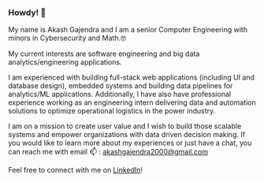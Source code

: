 ### Howdy! 👋

<!--
**akashgajendra/akashgajendra** is a ✨ _special_ ✨ repository because its `README.md` (this file) appears on your GitHub profile.

Here are some ideas to get you started:

- 🔭 I’m currently working on ...
- 🌱 I’m currently learning ...
- 👯 I’m looking to collaborate on ...
- 🤔 I’m looking for help with ...
- 💬 Ask me about ...
- 📫 How to reach me: ...
- 😄 Pronouns: ...
- ⚡ Fun fact: ...
-->

My name is Akash Gajendra and I am a senior Computer Engineering with minors in Cybersecurity and Math.🤓

My current interests are software engineering and big data analytics/engineering applications.

I am experienced with building full-stack web applications (including UI and database design), embedded systems and building data pipelines for analytics/ML applications. Additionally, I have also have professional experience working as an engineering intern delivering data and automation solutions to optimize operational logistics in the power industry.

I am on a mission to create user value and I wish to build those scalable systems and empower organizations with data driven decision making. If you would like to learn more about my experiences or just have a chat, you can reach me with email 📫 : akashgajendra2000@gmail.com

Feel free to connect with me on  [LinkedIn](https://www.linkedin.com/in/akash-gajendra/)!
